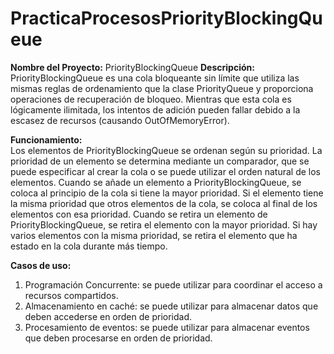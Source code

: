 # PracticaProcesosPriorityBlockingQueue
**Nombre del Proyecto:** PriorityBlockingQueue
**Descripción:**  PriorityBlockingQueue es una cola bloqueante sin límite que utiliza las 
mismas reglas de ordenamiento que la clase PriorityQueue y proporciona operaciones de recuperación de
bloqueo. Mientras que esta cola es lógicamente ilimitada, los intentos de adición pueden fallar debido
a la escasez de recursos (causando OutOfMemoryError).

**Funcionamiento:**  
Los elementos de PriorityBlockingQueue se ordenan según su prioridad. La prioridad
de un elemento se determina mediante un comparador, que se puede especificar al crear
la cola o se puede utilizar el orden natural de los elementos.
Cuando se añade un elemento a PriorityBlockingQueue, se coloca al principio de la cola 
si tiene la mayor prioridad. Si el elemento tiene la misma prioridad que otros elementos
de la cola, se coloca al final de los elementos con esa prioridad.
Cuando se retira un elemento de PriorityBlockingQueue, se retira el elemento con la mayor
prioridad. Si hay varios elementos con la misma prioridad, se retira el elemento que ha estado 
en la cola durante más tiempo.

**Casos de uso:**
1. Programación Concurrente: se puede utilizar para coordinar el acceso a recursos compartidos.
2. Almacenamiento en caché: se puede utilizar para almacenar datos que deben accederse en orden de prioridad.
3. Procesamiento de eventos: se puede utilizar para almacenar eventos que deben procesarse en orden de prioridad.
